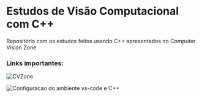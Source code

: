 # Estudos de Visão Computacional com C++

Repositório com os estudos feitos usando C++ apresentados no Computer Vision Zone

### Links importantes:
![CVZone](https://www.computervision.zone/courses/opencv-cv/)

![Configuracao do ambiente vs-code e C++](https://subwaymatch.medium.com/opencv-410-with-vs-2019-3d0bc0c81d96)
